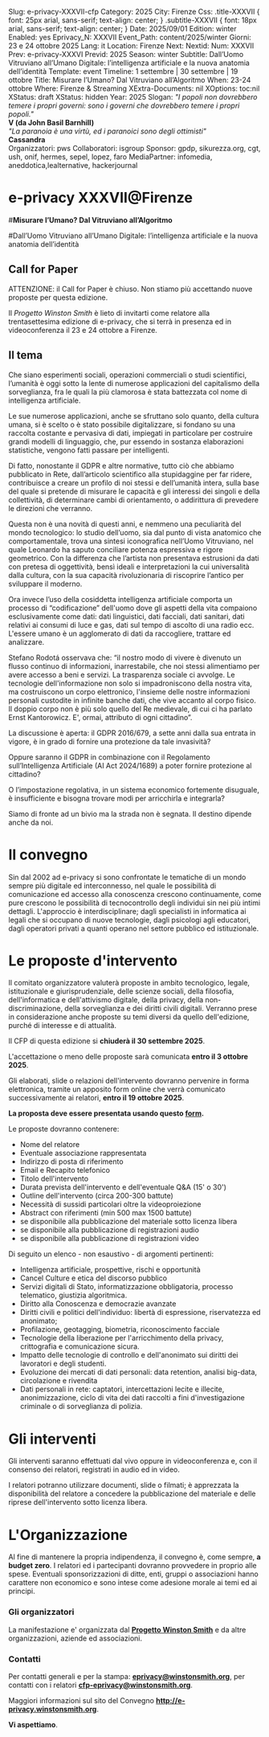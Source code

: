 Slug: e-privacy-XXXVII-cfp
Category: 2025
City: Firenze
Css: .title-XXXVII { font: 25px arial, sans-serif; text-align: center; }   .subtitle-XXXVII { font: 18px arial, sans-serif; text-align: center; }
Date: 2025/09/01
Edition: winter
Enabled: yes
Eprivacy_N: XXXVII
Event_Path: content/2025/winter
Giorni: 23 e 24 ottobre 2025
Lang: it
Location: Firenze
Next: 
Nextid: 
Num: XXXVII
Prev: e-privacy-XXXVI
Previd: 2025
Season: winter
Subtitle: Dall’Uomo Vitruviano all’Umano Digitale: l’intelligenza artificiale e la nuova anatomia dell’identità
Template: event
Timeline: 1 settembre | 30 settembre | 19 ottobre
Title: Misurare l’Umano? Dal Vitruviano all’Algoritmo
When: 23-24 ottobre
Where: Firenze & Streaming
XExtra-Documents: nil
XOptions: toc:nil
XStatus: draft
XStatus: hidden
Year: 2025
Slogan: <i>"I popoli non dovrebbero temere i propri governi: sono i governi che dovrebbero temere i propri popoli."</i><br/><b>V (da John Basil Barnhill)</b><br><i>"La paranoia è una virtù, ed i paranoici sono degli ottimisti"</i><br/><b>Cassandra</b><br/>
Organizzatori: pws
Collaboratori: isgroup
Sponsor: gpdp, sikurezza.org, cgt, ush, onif, hermes, sepel, lopez, faro
MediaPartner: infomedia, aneddotica,lealternative, hackerjournal

# e-privacy XXXVII@Firenze

#**Misurare l’Umano? Dal Vitruviano all’Algoritmo**

#Dall’Uomo Vitruviano all’Umano Digitale: l’intelligenza artificiale e la nuova anatomia dell’identità


## Call for Paper

ATTENZIONE: il Call for Paper è chiuso. Non stiamo più accettando nuove proposte per questa edizione.

Il *Progetto Winston Smith* è lieto di invitarti come relatore alla
trentasettesima edizione di e-privacy, che si terrà in presenza ed in
videoconferenza il 23 e 24 ottobre a Firenze.


## Il tema

Che siano esperimenti sociali, operazioni commerciali o studi scientifici, l’umanità è oggi sotto la lente di numerose applicazioni del capitalismo della sorveglianza, fra le quali la più clamorosa è stata battezzata col nome di intelligenza artificiale.

Le sue numerose applicazioni, anche se sfruttano solo quanto, della cultura umana, si è scelto o è stato possibile digitalizzare, si fondano su una raccolta costante e pervasiva di dati, impiegati in particolare per costruire grandi modelli di linguaggio, che, pur essendo in sostanza elaborazioni statistiche, vengono fatti passare per intelligenti.

Di fatto, nonostante il GDPR e altre normative, tutto ciò che abbiamo pubblicato in Rete, dall’articolo scientifico alla stupidaggine per far ridere, contribuisce a creare un profilo di noi stessi e dell’umanità intera, sulla base del quale si pretende di misurare le capacità e gli interessi dei singoli e della collettività, di determinare cambi di orientamento, o addirittura di prevedere le direzioni che verranno.

Questa non è una novità di questi anni, e nemmeno una peculiarità del mondo tecnologico: lo studio dell’uomo, sia dal punto di vista anatomico che comportamentale, trova una sintesi iconografica nell’Uomo Vitruviano, nel quale Leonardo ha saputo conciliare potenza espressiva e rigore geometrico. Con la differenza che l’artista non presentava estrusioni da dati con pretesa di oggettività, bensì ideali e interpretazioni la cui universalità dalla cultura, con la sua capacità rivoluzionaria di riscoprire l’antico per sviluppare il moderno.

Ora invece l’uso della cosiddetta intelligenza artificiale comporta un processo di “codificazione” dell'uomo dove gli aspetti della vita compaiono esclusivamente come dati: dati linguistici, dati facciali, dati sanitari, dati relativi ai consumi di luce e gas, dati sul tempo di ascolto di una radio ecc. L'essere umano è un agglomerato di dati da raccogliere, trattare ed analizzare. 

Stefano Rodotá osservava che: “il nostro modo di vivere è divenuto un flusso continuo di informazioni, inarrestabile, che noi stessi alimentiamo per avere accesso a beni e servizi. La trasparenza sociale ci avvolge. Le tecnologie dell'informazione non solo si impadroniscono della nostra vita, ma costruiscono un corpo elettronico, l'insieme delle nostre informazioni personali custodite in infinite banche dati, che vive accanto al corpo fisico. Il doppio corpo non è più solo quello del Re medievale, di cui ci ha parlato Ernst Kantorowicz. E', ormai, attributo di ogni cittadino”.

La discussione è aperta: il GDPR 2016/679, a sette anni dalla sua entrata in vigore, è in grado di fornire una protezione da tale invasività? 

Oppure saranno il GDPR in combinazione con il Regolamento sull’Intelligenza Artificiale (AI Act 2024/1689) a poter fornire protezione al cittadino? 

O l’impostazione regolativa, in un sistema economico fortemente disuguale, è insufficiente e bisogna trovare modi per arricchirla e integrarla? 

Siamo di fronte ad un bivio ma la strada non è segnata. Il destino dipende anche da noi.


# Il convegno

Sin dal 2002 ad e-privacy si sono confrontate le tematiche di un mondo
sempre più digitale ed interconnesso, nel quale le possibilità di
comunicazione ed accesso alla conoscenza crescono continuamente, come
pure crescono le possibilità di tecnocontrollo degli individui sin nei
più intimi dettagli. L'approccio è interdisciplinare; dagli specialisti
in informatica ai legali che si occupano di nuove tecnologie, dagli
psicologi agli educatori, dagli operatori privati a quanti operano nel
settore pubblico ed istituzionale.


# Le proposte d'intervento

Il comitato organizzatore valuterà proposte in ambito tecnologico,
legale, istituzionale e giurisprudenziale, delle scienze sociali, della
filosofia, dell'informatica e dell'attivismo digitale, della privacy,
della non-discriminazione, della sorveglianza e dei diritti civili
digitali. Verranno prese in considerazione anche proposte su temi
diversi da quello dell'edizione, purché di interesse e di attualità.

Il CFP di questa edizione si **chiuderà il 30 settembre 2025**.

L'accettazione o meno delle proposte sarà comunicata **entro il 3 ottobre 2025**.

Gli elaborati, slide o relazioni dell'intervento dovranno pervenire in
forma elettronica, tramite un apposito form online che verrà comunicato
successivamente ai relatori, **entro il 19 ottobre 2025**.

**La proposta deve essere presentata usando questo
[form](https://e-privacy.winstonsmith.org/e-privacy-proposta-talk.html).**

Le proposte dovranno contenere:

-   Nome del relatore
-   Eventuale associazione rappresentata
-   Indirizzo di posta di riferimento
-   Email e Recapito telefonico
-   Titolo dell'intervento
-   Durata prevista dell'intervento e dell'eventuale Q&A (15' o 30')
-   Outline dell'intervento (circa 200-300 battute)
-   Necessità di sussidi particolari oltre la videoproiezione
-   Abstract con riferimenti (min 500 max 1500 battute)
-   se disponibile alla pubblicazione del materiale sotto licenza libera
-   se disponibile alla pubblicazione di registrazioni audio
-   se disponibile alla pubblicazione di registrazioni video

Di seguito un elenco - non esaustivo - di argomenti pertinenti:

-   Intelligenza artificiale, prospettive, rischi e opportunità
-   Cancel Culture e etica del discorso pubblico
-   Servizi digitali di Stato, informatizzazione obbligatoria, processo
    telematico, giustizia algoritmica.
-   Diritto alla Conoscenza e democrazie avanzate
-   Diritti civili e politici dell'individuo: libertà di espressione,
    riservatezza ed anonimato;
-   Profilazione, geotagging, biometria, riconoscimento facciale
-   Tecnologie della liberazione per l'arricchimento della privacy,
    crittografia e comunicazione sicura.
-   Impatto delle tecnologie di controllo e dell'anonimato sui diritti dei
    lavoratori e degli studenti.
-   Evoluzione dei mercati di dati personali: data retention, analisi
    big-data, circolazione e rivendita
-   Dati personali in rete: captatori, intercettazioni lecite e illecite,
    anonimizzazione, ciclo di vita dei dati raccolti a fini
    d'investigazione criminale o di sorveglianza di polizia.


# Gli interventi

Gli interventi saranno effettuati dal vivo oppure in videoconferenza e,
con il consenso dei relatori, registrati in audio ed in video.

I relatori potranno utilizzare documenti, slide o filmati; è apprezzata
la disponibilità del relatore a concedere la pubblicazione del materiale
e delle riprese dell'intervento sotto licenza libera.


# L'Organizzazione

Al fine di mantenere la propria indipendenza, il convegno è, come
sempre, **a budget zero**. I relatori ed i partecipanti dovranno
provvedere in proprio alle spese. Eventuali sponsorizzazioni di ditte,
enti, gruppi o associazioni hanno carattere non economico e sono intese
come adesione morale ai temi ed ai principi.


### Gli organizzatori

La manifestazione e' organizzata dal
[**Progetto Winston Smith**](http://pws.winstonsmith.org/) e da altre
organizzazioni, aziende ed associazioni.


### Contatti

Per contatti generali e per la stampa:
[**eprivacy@winstonsmith.org**](mailto:eprivacy@winstonsmith.org), per
contatti con i relatori
[**cfp-eprivacy@winstonsmith.org**](mailto:cfp-eprivacy@winstonsmith.org).

Maggiori informazioni sul sito del Convegno
[**<http://e-privacy.winstonsmith.org>**](http://e-privacy.winstonsmith.org/).

**Vi aspettiamo**.
